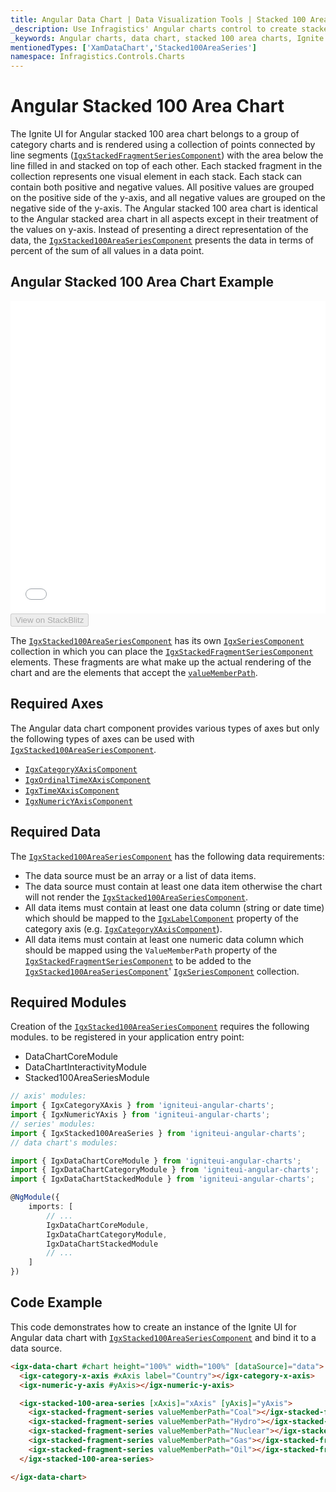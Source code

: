 ```yaml
---
title: Angular Data Chart | Data Visualization Tools | Stacked 100 Area Chart | Data Binding | Infragistics
_description: Use Infragistics' Angular charts control to create stacked 100 area charts. Learn about our Ignite UI for Angular graph types!
_keywords: Angular charts, data chart, stacked 100 area charts, Ignite UI for Angular, Infragistics
mentionedTypes: ['XamDataChart','Stacked100AreaSeries']
namespace: Infragistics.Controls.Charts
---
```


# Angular Stacked 100 Area Chart

The Ignite UI for Angular stacked 100 area chart belongs to a group of category charts and is rendered using a collection of points connected by line segments ([`IgxStackedFragmentSeriesComponent`]({environment:dvapibaseurl}/products/ignite-ui-angular/api/docs/typescript/latest/classes/igxstackedfragmentseriescomponent.html)) with the area below the line filled in and stacked on top of each other. Each stacked fragment in the collection represents one visual element in each stack. Each stack can contain both positive and negative values. All positive values are grouped on the positive side of the y-axis, and all negative values are grouped on the negative side of the y-axis. The Angular stacked 100 area chart is identical to the Angular stacked area chart in all aspects except in their treatment of the values on y-axis. Instead of presenting a direct representation of the data, the [`IgxStacked100AreaSeriesComponent`]({environment:dvapibaseurl}/products/ignite-ui-angular/api/docs/typescript/latest/classes/igxstacked100areaseriescomponent.html) presents the data in terms of percent of the sum of all values in a data point.

## Angular Stacked 100 Area Chart Example

<div class="sample-container loading" style="height: 500px">
    <iframe id="data-chart-overview-iframe" src='{environment:dvDemosBaseUrl}/charts/data-chart-type-stacked-100-column-series' width="100%" height="100%" seamless frameBorder="0" onload="onXPlatSampleIframeContentLoaded(this);" alt="Angular Stacked 100 Area Chart Example"></iframe>
</div>
<div>
    <button data-localize="stackblitz" disabled class="stackblitz-btn" data-iframe-id="data-chart-overview-iframe" data-demos-base-url="{environment:dvDemosBaseUrl}">View on StackBlitz
    </button>


</div>

<div class="divider--half"></div>

The [`IgxStacked100AreaSeriesComponent`]({environment:dvapibaseurl}/products/ignite-ui-angular/api/docs/typescript/latest/classes/igxstacked100areaseriescomponent.html) has its own [`IgxSeriesComponent`]({environment:dvapibaseurl}/products/ignite-ui-angular/api/docs/typescript/latest/classes/igxseriescomponent.html) collection in which you can place the [`IgxStackedFragmentSeriesComponent`]({environment:dvapibaseurl}/products/ignite-ui-angular/api/docs/typescript/latest/classes/igxstackedfragmentseriescomponent.html) elements. These fragments are what make up the actual rendering of the chart and are the elements that accept the [`valueMemberPath`]({environment:dvapibaseurl}/products/ignite-ui-angular/api/docs/typescript/latest/classes/igxstackedfragmentseriescomponent.html#valuememberpath).

## Required Axes

The Angular data chart component provides various types of axes but only the following types of axes can be used with [`IgxStacked100AreaSeriesComponent`]({environment:dvapibaseurl}/products/ignite-ui-angular/api/docs/typescript/latest/classes/igxstacked100areaseriescomponent.html).

-   [`IgxCategoryXAxisComponent`]({environment:dvapibaseurl}/products/ignite-ui-angular/api/docs/typescript/latest/classes/igxcategoryxaxiscomponent.html)
-   [`IgxOrdinalTimeXAxisComponent`]({environment:dvapibaseurl}/products/ignite-ui-angular/api/docs/typescript/latest/classes/igxordinaltimexaxiscomponent.html)
-   [`IgxTimeXAxisComponent`]({environment:dvapibaseurl}/products/ignite-ui-angular/api/docs/typescript/latest/classes/igxtimexaxiscomponent.html)
-   [`IgxNumericYAxisComponent`]({environment:dvapibaseurl}/products/ignite-ui-angular/api/docs/typescript/latest/classes/igxnumericyaxiscomponent.html)

## Required Data

The [`IgxStacked100AreaSeriesComponent`]({environment:dvapibaseurl}/products/ignite-ui-angular/api/docs/typescript/latest/classes/igxstacked100areaseriescomponent.html) has the following data requirements:

-   The data source must be an array or a list of data items.
-   The data source must contain at least one data item otherwise the chart will not render the [`IgxStacked100AreaSeriesComponent`]({environment:dvapibaseurl}/products/ignite-ui-angular/api/docs/typescript/latest/classes/igxstacked100areaseriescomponent.html).
-   All data items must contain at least one data column (string or date time) which should be mapped to the [`IgxLabelComponent`]({environment:dvapibaseurl}/products/ignite-ui-angular/api/docs/typescript/latest/classes/igxlabelcomponent.html) property of the category axis (e.g. [`IgxCategoryXAxisComponent`]({environment:dvapibaseurl}/products/ignite-ui-angular/api/docs/typescript/latest/classes/igxcategoryxaxiscomponent.html)).
-   All data items must contain at least one numeric data column which should be mapped using the `ValueMemberPath` property of the [`IgxStackedFragmentSeriesComponent`]({environment:dvapibaseurl}/products/ignite-ui-angular/api/docs/typescript/latest/classes/igxstackedfragmentseriescomponent.html) to be added to the [`IgxStacked100AreaSeriesComponent`]({environment:dvapibaseurl}/products/ignite-ui-angular/api/docs/typescript/latest/classes/igxstacked100areaseriescomponent.html)' [`IgxSeriesComponent`]({environment:dvapibaseurl}/products/ignite-ui-angular/api/docs/typescript/latest/classes/igxseriescomponent.html) collection.

## Required Modules

Creation of the [`IgxStacked100AreaSeriesComponent`]({environment:dvapibaseurl}/products/ignite-ui-angular/api/docs/typescript/latest/classes/igxstacked100areaseriescomponent.html) requires the following modules<!-- Angular, React, WebComponents -->.<!-- end: Angular, React, WebComponents --><!-- Blazor --> to be registered in your application entry point:

-   DataChartCoreModule        
-   DataChartInteractivityModule
-   Stacked100AreaSeriesModule
    <!-- end: Blazor -->

```ts
// axis' modules:
import { IgxCategoryXAxis } from 'igniteui-angular-charts';
import { IgxNumericYAxis } from 'igniteui-angular-charts';
// series' modules:
import { IgxStacked100AreaSeries } from 'igniteui-angular-charts';
// data chart's modules:

import { IgxDataChartCoreModule } from 'igniteui-angular-charts';
import { IgxDataChartCategoryModule } from 'igniteui-angular-charts';
import { IgxDataChartStackedModule } from 'igniteui-angular-charts';

@NgModule({
    imports: [
        // ...
        IgxDataChartCoreModule,
        IgxDataChartCategoryModule,
        IgxDataChartStackedModule
        // ...
    ]
})
```

## Code Example

This code demonstrates how to create an instance of the Ignite UI for Angular data chart with [`IgxStacked100AreaSeriesComponent`]({environment:dvapibaseurl}/products/ignite-ui-angular/api/docs/typescript/latest/classes/igxstacked100areaseriescomponent.html) and bind it to a data source.

```html
<igx-data-chart #chart height="100%" width="100%" [dataSource]="data">
  <igx-category-x-axis #xAxis label="Country"></igx-category-x-axis>
  <igx-numeric-y-axis #yAxis></igx-numeric-y-axis>

  <igx-stacked-100-area-series [xAxis]="xAxis" [yAxis]="yAxis">
    <igx-stacked-fragment-series valueMemberPath="Coal"></igx-stacked-fragment-series>
    <igx-stacked-fragment-series valueMemberPath="Hydro"></igx-stacked-fragment-series>
    <igx-stacked-fragment-series valueMemberPath="Nuclear"></igx-stacked-fragment-series>
    <igx-stacked-fragment-series valueMemberPath="Gas"></igx-stacked-fragment-series>
    <igx-stacked-fragment-series valueMemberPath="Oil"></igx-stacked-fragment-series>
  </igx-stacked-100-area-series>

</igx-data-chart>
```
